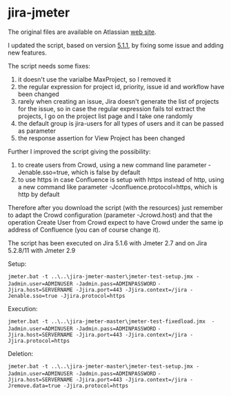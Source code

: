 jira-jmeter
=================

The original files are available on Atlassian [web site](https://confluence.atlassian.com/display/JIRA/Performance+Testing+Scripts).

I updated the script, based on version [5.1.1](http://maven.atlassian.com/public/com/atlassian/performance/jira/performance-test/), by fixing some issue and adding new features.

The script needs some fixes:

1. it doesn't use the varialbe MaxProject, so I removed it
2. the regular expression for project id, priority, issue id and workflow have been changed
3. rarely when creating an issue, Jira doesn't generate the list of projects for the issue, so in case the regular expression fails tol extract the projects, I go on the project list page and I take one randomly
4. the default group is jira-users for all types of users and it can be passed as parameter
5. the response assertion for View Project has been changed


Further I improved the script giving the possibility:

1. to create users from Crowd, using a new command line parameter -Jenable.sso=true, which is false by default
2. to use https in case Confluence is setup with https instead of http, using a new command like parameter -Jconfluence.protocol=https, which is http by default

Therefore after you download the script (with the resources) just remember to adapt the Crowd configuration (parameter -Jcrowd.host) and that the operation Create User from Crowd expect to have Crowd under the same ip address of Confluence (you can of course change it).

The script has been executed on Jira 5.1.6 with Jmeter 2.7 and on Jira 5.2.8/11 with Jmeter 2.9

Setup:

```jmeter.bat -t ..\..\jira-jmeter-master\jmeter-test-setup.jmx -Jadmin.user=ADMINUSER -Jadmin.pass=ADMINPASSWORD```
```-Jjira.host=SERVERNAME -Jjira.port=443 -Jjira.context=/jira -Jenable.sso=true -Jjira.protocol=https```

Execution:

```jmeter.bat -t ..\..\jira-jmeter-master\jmeter-test-fixedload.jmx  -Jadmin.user=ADMINUSER -Jadmin.pass=ADMINPASSWORD```
```-Jjira.host=SERVERNAME -Jjira.port=443 -Jjira.context=/jira -Jjira.protocol=https```

Deletion:

```jmeter.bat -t ..\..\jira-jmeter-master\jmeter-test-setup.jmx -Jadmin.user=ADMINUSER -Jadmin.pass=ADMINPASSWORD```
```-Jjira.host=SERVERNAME -Jjira.port=443 -Jjira.context=/jira -Jremove.data=true -Jjira.protocol=https```
